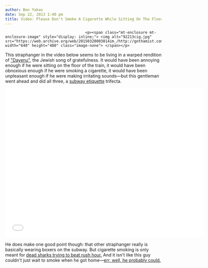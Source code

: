 ```yaml
---
author: Ben Yakas
date: Sep 22, 2013 1:40 pm
title: Video: Please Don't Smoke A Cigarette While Sitting On The Floor Of The Subway
---
```


	
										<p><span class="mt-enclosure mt-enclosure-image" style="display: inline;"> <img alt="92213cig.jpg" src="https://web.archive.org/web/20150328003814im_/http://gothamist.com/attachments/byakas/92213cig.jpg" width="640" height="480" class="image-none"> </span></p>

<p>This straphanger in the video below seems to be living in a warped rendition of <a href="https://web.archive.org/web/20150328003814/http://www.chabad.org/multimedia/media_cdo/aid/255530/jewish/Dayenu.htm">&quot;Dayenu&quot;</a>, the Jewish song of gratefulness. It would have been annoying enough if he were sitting on the floor of the train, it would have been obnoxious enough if he were smoking a cigarette, it would have been unpleasant enough if he were making irritating sounds&#x2014;but this gentleman went ahead and did all three, a <a href="https://web.archive.org/web/20150328003814/http://gothamist.com/tags/subwayetiquette">subway etiquette</a> trifecta.</p>

<p><iframe width="640" height="480" src="//web.archive.org/web/20150328003814if_/http://www.youtube.com/embed/n3HEBJ25uQs" frameborder="0" allowfullscreen></iframe></p>

<p>He does make one good point though: that other straphanger really is basically wearing boxers on the subway. But cigarette smoking is only meant for <a href="https://web.archive.org/web/20150328003814/http://gothamist.com/2013/08/07/weekend_at_bernies_subway_shark.php#photo-1">dead sharks trying to beat rush hour.</a> And it isn&apos;t like this guy couldn&apos;t just wait to smoke when he got home&#x2014;<a href="https://web.archive.org/web/20150328003814/http://nypost.com/2013/09/22/city-apartment-buildings-consider-going-smoke-free/">err, well, he probably could.</a></p>					
										
									
				